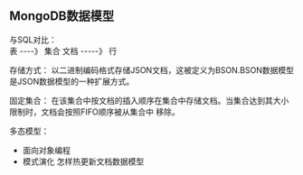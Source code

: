 ## MongoDB数据模型

与SQL对比：  
表  ----》 集合
文档   -----》 行

存储方式：
以二进制编码格式存储JSON文档，这被定义为BSON.BSON数据模型是JSON数据模型的一种扩展方式。

固定集合：
在该集合中按文档的插入顺序在集合中存储文档。当集合达到其大小限制时，文档会按照FIFO顺序被从集合中
移除。

多态模型：
 - 面向对象编程
 - 模式演化 怎样热更新文档数据模型